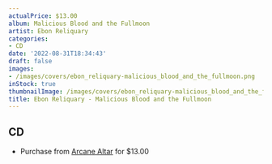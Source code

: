 ```yaml
---
actualPrice: $13.00
album: Malicious Blood and the Fullmoon
artist: Ebon Reliquary
categories:
- CD
date: '2022-08-31T18:34:43'
draft: false
images:
- /images/covers/ebon_reliquary-malicious_blood_and_the_fullmoon.png
inStock: true
thumbnailImage: /images/covers/ebon_reliquary-malicious_blood_and_the_fullmoon-thumb.png
title: Ebon Reliquary - Malicious Blood and the Fullmoon
---
```


## CD
* Purchase from [Arcane Altar](https://arcanealtar.bigcartel.com/product/ebon-reliquary-malicious-blood-and-the-fullmoon-cd) for $13.00

